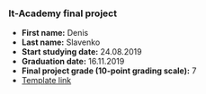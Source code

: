 ### It-Academy final project

* **First name:** Denis
* **Last name:** Slavenko
* **Start studying date:** 24.08.2019
* **Graduation date:** 16.11.2019
* **Final project grade (10-point grading scale):** 7
* [Template link](https://www.templatemonster.com/ru/demo/54809.html "Link to the template used for the project")
